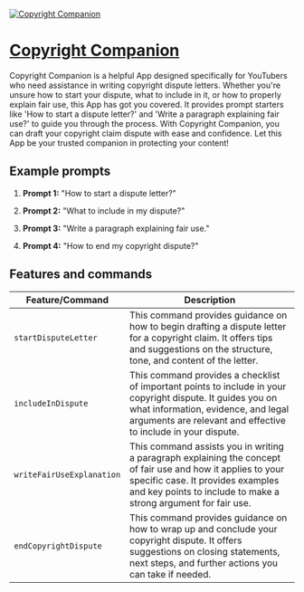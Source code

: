 [![Copyright Companion](https://files.oaiusercontent.com/file-Kcl0YB8XTfv7ISLNVrmcyisl?se=2123-10-16T23%3A57%3A50Z&sp=r&sv=2021-08-06&sr=b&rscc=max-age%3D31536000%2C%20immutable&rscd=attachment%3B%20filename%3Dff43f890-f03e-472c-bdd6-c86a673a1bf1.png&sig=i%2BmI4f8IhCiapWSTSwNHVsFryPn5XalRtd49SPti7Hg%3D)](https://chat.openai.com/g/g-yCpX4nus8-copyright-companion)

# [Copyright Companion](https://chat.openai.com/g/g-yCpX4nus8-copyright-companion)

Copyright Companion is a helpful App designed specifically for YouTubers who need assistance in writing copyright dispute letters. Whether you're unsure how to start your dispute, what to include in it, or how to properly explain fair use, this App has got you covered. It provides prompt starters like 'How to start a dispute letter?' and 'Write a paragraph explaining fair use?' to guide you through the process. With Copyright Companion, you can draft your copyright claim dispute with ease and confidence. Let this App be your trusted companion in protecting your content!

## Example prompts

1. **Prompt 1:** "How to start a dispute letter?"

2. **Prompt 2:** "What to include in my dispute?"

3. **Prompt 3:** "Write a paragraph explaining fair use."

4. **Prompt 4:** "How to end my copyright dispute?"

## Features and commands

| Feature/Command | Description |
| --- | --- |
| `startDisputeLetter` | This command provides guidance on how to begin drafting a dispute letter for a copyright claim. It offers tips and suggestions on the structure, tone, and content of the letter. |
| `includeInDispute` | This command provides a checklist of important points to include in your copyright dispute. It guides you on what information, evidence, and legal arguments are relevant and effective to include in your dispute. |
| `writeFairUseExplanation` | This command assists you in writing a paragraph explaining the concept of fair use and how it applies to your specific case. It provides examples and key points to include to make a strong argument for fair use. |
| `endCopyrightDispute` | This command provides guidance on how to wrap up and conclude your copyright dispute. It offers suggestions on closing statements, next steps, and further actions you can take if needed. |